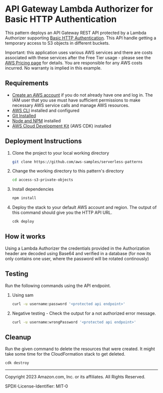# API Gateway Lambda Authorizer for Basic HTTP Authentication

This pattern deploys an API Gateway REST API protected by a Lambda Authorizer supporting [Basic HTTP Authentication](https://en.wikipedia.org/wiki/Basic_access_authentication). This API handle getting a temporary access to S3 objects in different buckets.

Important: this application uses various AWS services and there are costs associated with these services after the Free Tier usage - please see the [AWS Pricing page](https://aws.amazon.com/pricing/) for details. You are responsible for any AWS costs incurred. No warranty is implied in this example.

## Requirements

- [Create an AWS account](https://portal.aws.amazon.com/gp/aws/developer/registration/index.html) if you do not already have one and log in. The IAM user that you use must have sufficient permissions to make necessary AWS service calls and manage AWS resources.
- [AWS CLI](https://docs.aws.amazon.com/cli/latest/userguide/install-cliv2.html) installed and configured
- [Git Installed](https://git-scm.com/book/en/v2/Getting-Started-Installing-Git)
- [Node and NPM](https://nodejs.org/en/download/) installed
- [AWS Cloud Development Kit](https://docs.aws.amazon.com/cdk/latest/guide/cli.html) (AWS CDK) installed

## Deployment Instructions

1. Clone the project to your local working directory

   ```bash
   git clone https://github.com/aws-samples/serverless-patterns
   ```

2. Change the working directory to this pattern's directory

   ```bash
   cd access-s3-private-objects
   ```

3. Install dependencies

   ```bash
   npm install
   ```

4. Deploy the stack to your default AWS account and region. The output of this command should give you the HTTP API URL.
   ```bash
   cdk deploy
   ```

## How it works

Using a Lambda Authorizer the credentials provided in the Authorization header are decoded using Base64 and verified in a database (for now its only contains one user, where the password will be rotated continously)

## Testing

Run the following commands using the API endpoint.

1. Using sam

   ```bash
   curl -u username:password '<protected api endpoint>'
   ```

2. Negative testing - Check the output for a not authorized error message.
   ```bash
   curl -u username:wrongPassword '<protected api endpoint>'
   ```

## Cleanup

Run the given command to delete the resources that were created. It might take some time for the CloudFormation stack to get deleted.

```bash
cdk destroy
```

---

Copyright 2023 Amazon.com, Inc. or its affiliates. All Rights Reserved.

SPDX-License-Identifier: MIT-0
